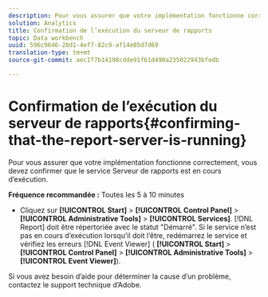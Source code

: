 ```yaml
---
description: Pour vous assurer que votre implémentation fonctionne correctement, vous devez confirmer que le service Serveur de rapports est en cours d’exécution.
solution: Analytics
title: Confirmation de l’exécution du serveur de rapports
topic: Data workbench
uuid: 596c9646-20d1-4ef7-82c9-af14e05d7d69
translation-type: tm+mt
source-git-commit: aec1f7b14198cdde91f61d490a235022943bfedb

---
```



# Confirmation de l’exécution du serveur de rapports{#confirming-that-the-report-server-is-running}

Pour vous assurer que votre implémentation fonctionne correctement, vous devez confirmer que le service Serveur de rapports est en cours d’exécution.

**Fréquence recommandée :** Toutes les 5 à 10 minutes

* Cliquez sur **[!UICONTROL Start]** > **[!UICONTROL Control Panel]** > **[!UICONTROL Administrative Tools]** > **[!UICONTROL Services]**. [!DNL Report] doit être répertoriée avec le statut &quot;Démarré&quot;. Si le service n’est pas en cours d’exécution lorsqu’il doit l’être, redémarrez le service et vérifiez les erreurs [!DNL Event Viewer] ( **[!UICONTROL Start]** > **[!UICONTROL Control Panel]** > **[!UICONTROL Administrative Tools]** > **[!UICONTROL Event Viewer]**).

Si vous avez besoin d’aide pour déterminer la cause d’un problème, contactez le support technique d’Adobe.
